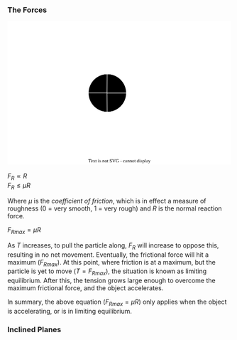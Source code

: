 ### The Forces

![Friction Diagram](./../Images/friction_forces.drawio.svg)

$F_{R} \propto R$  
$F_{R} \leq \mu R$  

Where $\mu$ is the *coefficient of friction*, which is in effect a measure of roughness (0 = very smooth, 1 = very rough) and $R$ is the normal reaction force.

$F_{Rmax} = \mu R$

As $T$ increases, to pull the particle along, $F_R$ will increase to oppose this, resulting in no net movement. Eventually, the frictional force will hit a maximum ($F_{Rmax}$). At this point, where friction is at a maximum, but the particle is yet to move ($T = F_{Rmax}$), the situation is known as limiting equilibrium. After this, the tension grows large enough to overcome the maximum  frictional force, and the object accelerates.

In summary, the above equation ($F_{Rmax} = \mu R$) only applies when the object is accelerating, or is in limiting equilibrium.

### Inclined Planes

